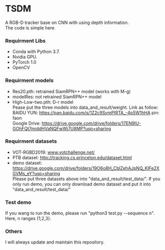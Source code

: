 # TSDM
A RGB-D tracker base on CNN with using depth information.  
The code is simple here.

### Requirment Libs
* Conda with Python 3.7.
* Nvidia GPU.
* PyTorch 1.0
* OpenCV

### Requirment models
* Res20.pth: retrained SiamRPN++ model (works with M-g)
* modelRes: not retrained SiamRPN++ model
* High-Low-two.pth: D-r model  
Pease put the three models into data_and_result/weight. Link as follow:  
BAIDU YUN:    https://pan.baidu.com/s/1Z2c9SymPIRTA_-4p5W1hHA     pin: faon  
Google Drive: https://drive.google.com/drive/folders/17EN9IU-GOhFQt7middHVaNQFwWj7U8MP?usp=sharing  



### Requirment datasets
* VOT-RGBD2019: www.votchallenge.net/
* PTB dataset:  http://tracking.cs.princeton.edu/dataset.html
* demo dataset: https://drive.google.com/drive/folders/19O6o8H_CblZehAJpNQ_KIFe2XGVMs_eY?usp=sharing  
Please put three datasets above into "data_and_result/test_data/". If you only run demo, you can only download demo dataset and put it into "data_and_result/test_data/"


### Test demo
If you wang to run the demo, please run "python3 test.py --sequence n". Here, n ranges {1,2,3}.

### Others
I will always update and maintain this repository.

